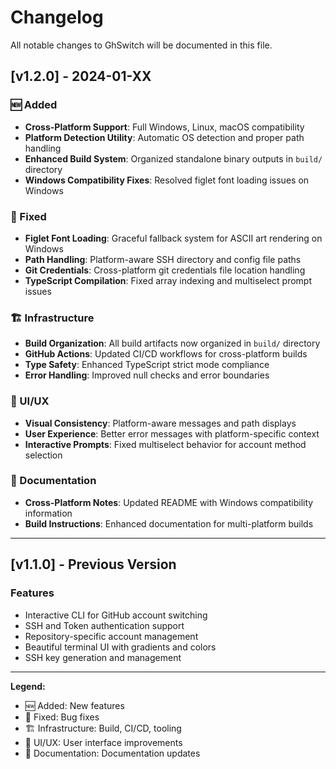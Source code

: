 # Changelog

All notable changes to GhSwitch will be documented in this file.

## [v1.2.0] - 2024-01-XX

### 🆕 Added
- **Cross-Platform Support**: Full Windows, Linux, macOS compatibility
- **Platform Detection Utility**: Automatic OS detection and proper path handling
- **Enhanced Build System**: Organized standalone binary outputs in `build/` directory
- **Windows Compatibility Fixes**: Resolved figlet font loading issues on Windows

### 🔧 Fixed
- **Figlet Font Loading**: Graceful fallback system for ASCII art rendering on Windows
- **Path Handling**: Platform-aware SSH directory and config file paths
- **Git Credentials**: Cross-platform git credentials file location handling
- **TypeScript Compilation**: Fixed array indexing and multiselect prompt issues

### 🏗️ Infrastructure
- **Build Organization**: All build artifacts now organized in `build/` directory
- **GitHub Actions**: Updated CI/CD workflows for cross-platform builds
- **Type Safety**: Enhanced TypeScript strict mode compliance
- **Error Handling**: Improved null checks and error boundaries

### 🎨 UI/UX
- **Visual Consistency**: Platform-aware messages and path displays
- **User Experience**: Better error messages with platform-specific context
- **Interactive Prompts**: Fixed multiselect behavior for account method selection

### 📝 Documentation
- **Cross-Platform Notes**: Updated README with Windows compatibility information
- **Build Instructions**: Enhanced documentation for multi-platform builds

---

## [v1.1.0] - Previous Version

### Features
- Interactive CLI for GitHub account switching
- SSH and Token authentication support
- Repository-specific account management
- Beautiful terminal UI with gradients and colors
- SSH key generation and management

---

**Legend:**
- 🆕 Added: New features
- 🔧 Fixed: Bug fixes
- 🏗️ Infrastructure: Build, CI/CD, tooling
- 🎨 UI/UX: User interface improvements
- 📝 Documentation: Documentation updates
